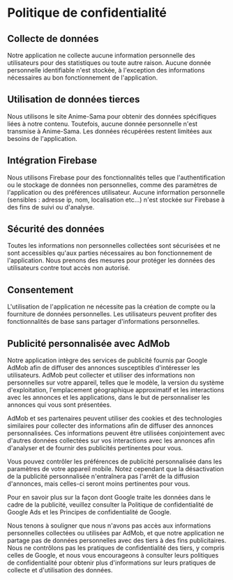 <!DOCTYPE html>
<html lang="fr">
<head>
  <meta charset="UTF-8">
</head>
<body>
  <h1>Politique de confidentialité</h1>

  <h2>Collecte de données</h2>
  <p>Notre application ne collecte aucune information personnelle des utilisateurs pour des statistiques ou toute autre raison. Aucune donnée personnelle identifiable n'est stockée, à l'exception des informations nécessaires au bon fonctionnement de l'application.</p>

  <h2>Utilisation de données tierces</h2>
  <p>Nous utilisons le site Anime-Sama pour obtenir des données spécifiques liées à notre contenu. Toutefois, aucune donnée personnelle n'est transmise à Anime-Sama. Les données récupérées restent limitées aux besoins de l'application.</p>

  <h2>Intégration Firebase</h2>
  <p>Nous utilisons Firebase pour des fonctionnalités telles que l'authentification ou le stockage de données non personnelles, comme des paramètres de l'application ou des préférences utilisateur. Aucune information personnelle (sensibles : adresse ip, nom, localisation etc...) n'est stockée sur Firebase à des fins de suivi ou d'analyse.</p>

  <h2>Sécurité des données</h2>
  <p>Toutes les informations non personnelles collectées sont sécurisées et ne sont accessibles qu'aux parties nécessaires au bon fonctionnement de l'application. Nous prenons des mesures pour protéger les données des utilisateurs contre tout accès non autorisé.</p>

  <h2>Consentement</h2>
  <p>L'utilisation de l'application ne nécessite pas la création de compte ou la fourniture de données personnelles. Les utilisateurs peuvent profiter des fonctionnalités de base sans partager d'informations personnelles.</p>

  <h2>Publicité personnalisée avec AdMob</h2>

<p>Notre application intègre des services de publicité fournis par Google AdMob afin de diffuser des annonces susceptibles d'intéresser les utilisateurs. AdMob peut collecter et utiliser des informations non personnelles sur votre appareil, telles que le modèle, la version du système d'exploitation, l'emplacement géographique approximatif et les interactions avec les annonces et les applications, dans le but de personnaliser les annonces qui vous sont présentées.

AdMob et ses partenaires peuvent utiliser des cookies et des technologies similaires pour collecter des informations afin de diffuser des annonces personnalisées. Ces informations peuvent être utilisées conjointement avec d'autres données collectées sur vos interactions avec les annonces afin d'analyser et de fournir des publicités pertinentes pour vous.

Vous pouvez contrôler les préférences de publicité personnalisée dans les paramètres de votre appareil mobile. Notez cependant que la désactivation de la publicité personnalisée n'entraînera pas l'arrêt de la diffusion d'annonces, mais celles-ci seront moins pertinentes pour vous.

Pour en savoir plus sur la façon dont Google traite les données dans le cadre de la publicité, veuillez consulter la Politique de confidentialité de Google Ads et les Principes de confidentialité de Google.

Nous tenons à souligner que nous n'avons pas accès aux informations personnelles collectées ou utilisées par AdMob, et que notre application ne partage pas de données personnelles avec des tiers à des fins publicitaires. Nous ne contrôlons pas les pratiques de confidentialité des tiers, y compris celles de Google, et nous vous encourageons à consulter leurs politiques de confidentialité pour obtenir plus d'informations sur leurs pratiques de collecte et d'utilisation des données.</p>
</body>
</html>
